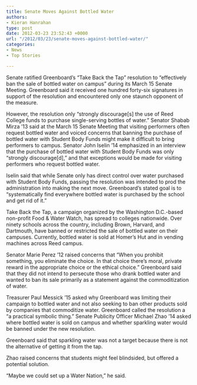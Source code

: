 ```yaml
---
title: Senate Moves Against Bottled Water
authors:
- Kieran Hanrahan
type: post
date: 2012-03-23 23:52:43 +0000
url: "/2012/03/23/senate-moves-against-bottled-water/"
categories:
- News
- Top Stories

---
```

<a href="http://www.reedquest.org/2012/03/senate-moves-against-bottled-water/img_1921-slider/" rel="attachment wp-att-1447"><img class="aligncenter size-full wp-image-1447" title="Yes." src="https://i0.wp.com/www.reedquest.org/wp-content/uploads/2012/03/IMG_1921-slider.jpg?resize=770%2C430" alt="" data-recalc-dims="1" /></a>Senate ratified Greenboard’s “Take Back the Tap” resolution to “effectively ban the sale of bottled water on campus” during its March 15 Senate Meeting. Greenboard said it received one hundred forty-six signatures in support of the resolution and encountered only one staunch opponent of the measure.

However, the resolution only “strongly discourage[s] the use of Reed College funds to purchase single-serving bottles of water.” Senator Shabab Mirza ’13 said at the March 15 Senate Meeting that visiting performers often request bottled water and voiced concerns that banning the purchase of bottled water with Student Body Funds might make it difficult to bring performers to campus. Senator John Iselin ’14 emphasized in an interview that the purchase of bottled water with Student Body Funds was only “strongly discourage[d],” and that exceptions would be made for visiting performers who request bottled water.

Iselin said that while Senate only has direct control over water purchased with Student Body Funds, passing the resolution was intended to prod the administration into making the next move. Greenboard’s stated goal is to “systematically find everywhere bottled water is purchased by the school and get rid of it.”

Take Back the Tap, a campaign organized by the Washington D.C.-based non-profit Food & Water Watch, has spread to colleges nationwide. Over ninety schools across the country, including Brown, Harvard, and Dartmouth, have banned or restricted the sale of bottled water on their campuses. Currently, bottled water is sold at Homer’s Hut and in vending machines across Reed campus.

Senator Marie Perez ’12 raised concerns that “When you prohibit something, you eliminate the choice. In that choice there’s moral, private reward in the appropriate choice or the ethical choice.” Greenboard said that they did not intend to persecute those who drank bottled water and wanted to ban its sale primarily as a statement against the commoditization of water.

Treasurer Paul Messick ’15 asked why Greenboard was limiting their campaign to bottled water and not also seeking to ban other products sold by companies that commoditize water. Greenboard called the resolution a “a practical symbolic thing.” Senate Publicity Officer Michael Zhao ’14 asked where bottled water is sold on campus and whether sparkling water would be banned under the new resolution.

Greenboard said that sparkling water was not a target because there is not the alternative of getting it from the tap.

Zhao raised concerns that students might feel blindsided, but offered a potential solution.

“Maybe we could set up a Water Nation,” he said.